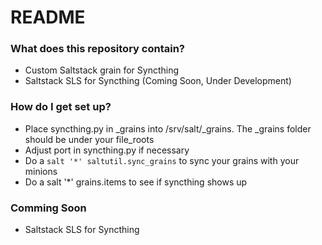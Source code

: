 # README #


### What does this repository contain? ###

* Custom Saltstack grain for Syncthing
* Saltstack SLS for Syncthing (Coming Soon, Under Development)

### How do I get set up? ###

* Place syncthing.py in _grains into /srv/salt/_grains. The _grains folder should be under your file_roots
* Adjust port in syncthing.py if necessary
* Do a `salt '*' saltutil.sync_grains` to sync your grains with your minions
* Do a salt '*' grains.items to see if syncthing shows up

### Comming Soon ###

* Saltstack SLS for Syncthing